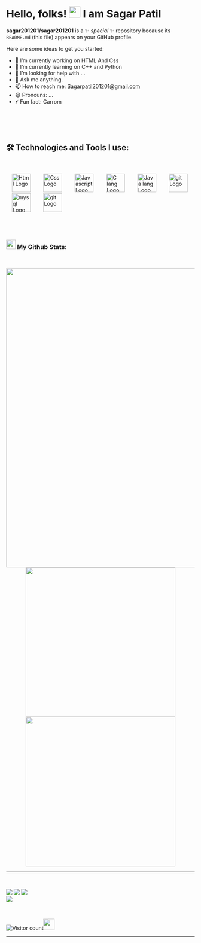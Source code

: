 # Hello, folks! <img src="https://raw.githubusercontent.com/MartinHeinz/MartinHeinz/master/wave.gif" width="30px"> I am Sagar Patil


**sagar201201/sagar201201** is a ✨ _special_ ✨ repository because its `README.md` (this file) appears on your GitHub profile.

Here are some ideas to get you started:

- 🔭 I’m currently working on HTML And Css
- 🌱 I’m currently learning on C++ and Python
- 🤔 I’m looking for help with ...
- 💬 Ask me anything.
- 📫 How to reach me: Sagarpatil201201@gmail.com
- 😄 Pronouns: ...
- ⚡ Fun fact: Carrom


<br/>
<br/>


<br/>

<!-- Technologies and Tools Section -->
<h2 align="left">🛠️ Technologies and Tools I use:</h2>
<br/>
<p align="left"> 
  <img src="https://upload.wikimedia.org/wikipedia/commons/3/38/HTML5_Badge.svg" alt="Html Logo" width="50" height="50" hspace="15"/>
  <img src="https://cdn.worldvectorlogo.com/logos/css.svg" alt="Css Logo" width="50" height="50" hspace="15"/>
  <img src="https://upload.wikimedia.org/wikipedia/commons/9/99/Unofficial_JavaScript_logo_2.svg" alt="Javascript Logo" width="50" height="50" hspace="15"/>
  <img src="https://cdn.worldvectorlogo.com/logos/c.svg" alt="C lang Logo" width="50" height="50" hspace="15"/>
  <img src="https://upload.wikimedia.org/wikipedia/commons/a/a7/React-icon.svg" alt="Java lang Logo" width="50" height="50" hspace="15"/>
  <img src="https://cdn.worldvectorlogo.com/logos/python-5.svg" alt="git Logo" width="50" height="50" hspace="15"/>

  <img src="https://upload.wikimedia.org/wikipedia/commons/d/d9/Node.js_logo.svg" alt="mysql Logo" width="50" height="50" hspace="15"/>
  <img src="https://cdn.worldvectorlogo.com/logos/git-icon.svg" alt="git Logo" width="50" height="50" hspace="15"/>
</p>
<br/>
<br/>


### <img src='./github-wavy.gif' width='25px'> My Github Stats:
<br/>
<p align="center">
  

<!-- Github Stats + Streaks -->
  <img src = "https://activity-graph.herokuapp.com/graph?username=Manoj735&theme=react-dark&hide_border=true&area=true" width = 800>
  <img src = "https://github-readme-stats.vercel.app/api?username=Manoj735&show_icons=true&theme=dark&hide_border=true" width = 400>
  <img src = "https://github-readme-streak-stats.herokuapp.com?user=Manoj735&theme=dark&hide_border=true" width = 400>
  
</p>


<hr>
<br>
<p align="center">


[<img src="https://img.shields.io/badge/twitter-%231DA1F2.svg?&style=for-the-badge&logo=twitter&logoColor=white" />](https://twitter.com/SagarPa42891222?t=NUIhKr8awjy9nr_o7uAv6A&s=09) 
[<img src="https://img.shields.io/badge/linkedin-%230077B5.svg?&style=for-the-badge&logo=linkedin&logoColor=white" />](https://www.linkedin.com/in/sagar-patil-2832bb174/) 
[<img src = "https://img.shields.io/badge/instagram-%23E4405F.svg?&style=for-the-badge&logo=instagram&logoColor=white">](https://www.instagram.com/royal__sagar__patil/?next=%2F/)  
[<img src = "https://img.shields.io/badge/github-%231877F2.svg?&style=for-the-badge&logo=github&logoColor=white">](https://github.com/sagar201201)
</p>
  
<br/>

![Visitor count](https://visitor-badge.laobi.icu/badge?page_id=Manoj735.Manoj735)<img src="https://media.giphy.com/media/dxn6fRlTIShoeBr69N/giphy.gif" width="30">

<hr>
